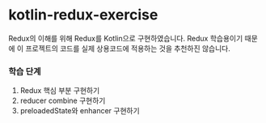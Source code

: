 # kotlin-redux-exercise
Redux의 이해를 위해 Redux를 Kotlin으로 구현하였습니다. Redux 학습용이기 때문에 이 프로젝트의 코드를 실제 상용코드에 적용하는 것을 추천하진 않습니다.

### 학습 단계
1. Redux 핵심 부분 구현하기
2. reducer combine 구현하기
3. preloadedState와 enhancer 구현하기
